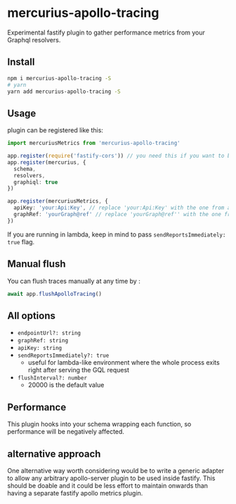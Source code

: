 # mercurius-apollo-tracing

Experimental fastify plugin to gather performance metrics from your Graphql resolvers.

## Install

```sh
npm i mercurius-apollo-tracing -S
# yarn
yarn add mercurius-apollo-tracing -S
```

## Usage

plugin can be registered like this:

```ts
import mercuriusMetrics from 'mercurius-apollo-tracing'

app.register(require('fastify-cors')) // you need this if you want to be able to add the server to apollo studio and get introspection working in the modal for adding new graph
app.register(mercurius, {
  schema,
  resolvers,
  graphiql: true
})

app.register(mercuriusMetrics, {
  apiKey: 'your:Api:Key', // replace 'your:Api:Key' with the one from apollo studio
  graphRef: 'yourGraph@ref' // replace 'yourGraph@ref'' with the one from apollo studio
})
```

If you are running in lambda, keep in mind to pass `sendReportsImmediately: true` flag.

## Manual flush

You can flush traces manually at any time by :

```js
await app.flushApolloTracing()
```

## All options

- `endpointUrl?: string`
- `graphRef: string`
- `apiKey: string`
- `sendReportsImmediately?: true`
  - useful for lambda-like environment where the whole process exits right after serving the GQL request
- `flushInterval?: number`
  - 20000 is the default value

## Performance

This plugin hooks into your schema wrapping each function, so performance will be negatively affected.

## alternative approach

One alternative way worth considering would be to write a generic adapter to allow any arbitrary apollo-server plugin to be used inside fastify.
This should be doable and it could be less effort to maintain onwards than having a separate fastify apollo metrics plugin.
